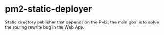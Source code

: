 # pm2-static-deployer
Static directory publisher that depends on the PM2, the main goal is to solve the routing rewrite bug in the Web App.

